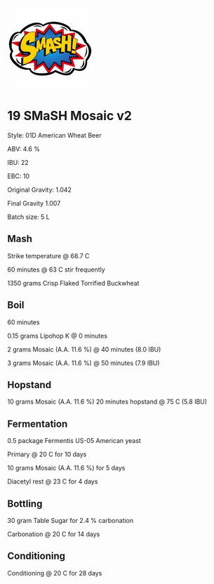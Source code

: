 ![logo](./19_SMaSH_Mosaic.jpeg)

# 19 SMaSH Mosaic v2

Style: 01D American Wheat Beer

ABV: 4.6 %

IBU: 22

EBC: 10

Original Gravity: 1.042

Final Gravity 1.007

Batch size: 5 L

## Mash

Strike temperature @ 68.7 C

60 minutes @ 63 C stir frequently

1350 grams Crisp Flaked Torrified Buckwheat

## Boil

60 minutes

0.15 grams Lipohop K @ 0 minutes

2 grams Mosaic (A.A. 11.6 %) @ 40 minutes (8.0 IBU)

3 grams Mosaic (A.A. 11.6 %) @ 50 minutes (7.9 IBU)

## Hopstand

10 grams Mosaic (A.A. 11.6 %) 20 minutes hopstand @ 75 C (5.8 IBU)

## Fermentation

0.5 package Fermentis US-05 American yeast

Primary @ 20 C for 10 days

10 grams Mosaic (A.A. 11.6 %) for 5 days

Diacetyl rest @ 23 C for 4 days

## Bottling

30 gram Table Sugar for 2.4 % carbonation

Carbonation @ 20 C for 14 days

## Conditioning

Conditioning @ 20 C for 28 days
